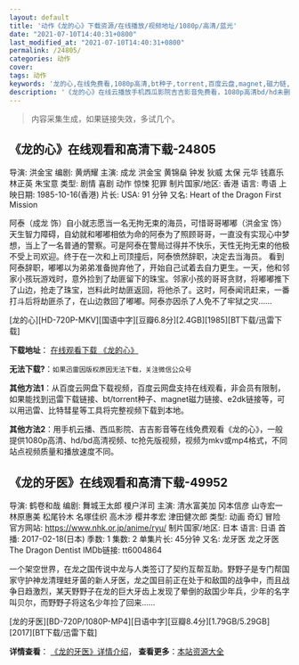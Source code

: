 ```yaml
---
layout: default
title: '动作《龙的心》下载资源/在线播放/视频地址/1080p/高清/蓝光'
date: "2021-07-10T14:40:31+0800"
last_modified_at: "2021-07-10T14:40:31+0800"
permalink: /24805/
categories: 动作
cover:
tags: 动作
keywords: '龙的心,在线免费看,1080p高清,bt种子,torrent,百度云盘,magnet,磁力链,迅雷下载资源'
description: '《龙的心》在线云播放手机西瓜影院吉吉影音免费看，1080p高清bd/hd未删减完整版和tc抢先枪版，mkv/mp4格式，附带bt/torrent种子、magnet/磁力链、百度云盘、网盘资源迅雷下载链接'
---
```


>内容采集生成，如果链接失效，多试几个。


## 《龙的心》在线观看和高清下载-24805

导演: 洪金宝 编剧: 黄炳耀 主演: 成龙 洪金宝 黄锦燊 钟发 狄威 太保 元华 钱嘉乐 林正英 朱宝意 类型: 剧情 喜剧 动作 惊悚 犯罪 制片国家/地区: 香港 语言: 粤语 上映日期: 1985-10-16(香港) 片长: USA: 91 分钟 又名: Heart of the Dragon First Mission

阿泰（成龙 饰）自小就志愿当一名无拘无束的海员，可惜哥哥嘟嘟（洪金宝 饰）天生智力障碍，自幼就和嘟嘟相依为命的阿泰为了照顾哥哥，一直没有实现心中梦想，当上了一名普通的警察。可是阿泰在警局过得并不快乐，天性无拘无束的他极不受上司欢迎。终于在一次和上司顶撞后，阿泰愤然辞职，决定去当海员。 看到阿泰辞职，嘟嘟以为弟弟准备抛弃他了，开始自己试着去自力更生。一天，他和邻家小孩玩游戏时，意外捡到了劫匪留下的珠宝。邻家小孩的哥哥贪财，将嘟嘟推下了山边，抢走了珠宝，岂料此时劫匪返回，将他杀了。这时，阿泰闻讯赶来，一番打斗后将劫匪杀了，在山边救回了嘟嘟。阿泰亦因杀了人免不了牢狱之灾……


[龙的心][HD-720P-MKV][国语中字][豆瓣6.8分][2.4GB][1985][BT下载/迅雷下载]

**下载地址**： [在线观看下载 《龙的心》](https://www.btdx8.com/torrent/the_first_mission_1985.html) 


**无法下载?**：`如果迅雷因版权原因无法下载，关注微信公众号 `

**其他方法1**：从百度云网盘下载视频，百度云网盘支持在线观看，非会员有限制，如果能找到迅雷下载链接、bt/torrent种子、magnet磁力链接、e2dk链接等，可以用迅雷、比特彗星等工具将完整视频下载到本地。

**其他方法2**：用手机云播、西瓜影院、吉吉影音等在线免费观看《龙的心》，一般提供1080p高清、hd/bd高清视频、tc抢先版视频，视频为mkv或mp4格式，不同站点视频质量和播放速度不同。


## 《龙的牙医》在线观看和高清下载-49952

导演: 鹤卷和哉 编剧: 舞城王太郎 榎户洋司 主演: 清水富美加 冈本信彦 山寺宏一 林原惠美 松尾铃木 名塚佳织 高木涉 樱井孝宏 津田健次郎 类型: 动画 奇幻 冒险 官方网站: https://www.nhk.or.jp/anime/ryu/ 制片国家/地区: 日本 语言: 日语 首播: 2017-02-18(日本) 季数: 1 集数: 2 单集片长: 45分钟 又名: 龙牙医 龙之牙医 The Dragon Dentist IMDb链接: tt6004864

一个架空世界，在龙之国传说中龙与人类签订了契约互帮互助。野野子是专门帮国家守护神龙清理蛀牙菌的新人牙医，龙之国目前正在处于和敌国的战争中，而且战争日趋激烈，某天野野子在龙的巨大牙齿上发现了晕倒的敌国少年兵，少年的名字叫贝尔，而野野子将这名少年捡了回来……


[龙的牙医][BD-720P/1080P-MP4][日语中字][豆瓣8.4分][1.79GB/5.29GB][2017][BT下载/迅雷下载]

**详情查看**： [《龙的牙医》详情介绍](/movie/49952/)， **查看更多**：[本站资源大全](/movie/t/all/)

